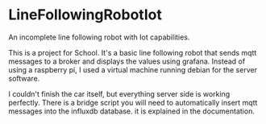# LineFollowingRobotIot
An incomplete line following robot with Iot capabilities.

This is a project for School.
It's a basic line following robot that sends mqtt messages to a broker and displays the values using grafana.
Instead of using a raspberry pi, I used a virtual machine running debian for the server software.

I couldn't finish the car itself, but everything server side is working perfectly.
There is a bridge script you will need to automatically insert mqtt messages into the influxdb database. it is explained in the documentation.
